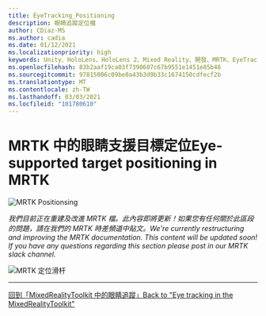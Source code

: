 ```yaml
---
title: EyeTracking_Positioning
description: 眼睛追蹤定位檔
author: CDiaz-MS
ms.author: cadia
ms.date: 01/12/2021
ms.localizationpriority: high
keywords: Unity、HoloLens、HoloLens 2、Mixed Reality、開發、MRTK、EyeTracking、
ms.openlocfilehash: 83b2aaf19ca03f7390607c67b9551e1451e85b46
ms.sourcegitcommit: 97815006c09be0a43b3d9b33c1674150cdfecf2b
ms.translationtype: MT
ms.contentlocale: zh-TW
ms.lasthandoff: 03/03/2021
ms.locfileid: "101780610"
---
```

# <a name="eye-supported-target-positioning-in-mrtk"></a><span data-ttu-id="812f1-104">MRTK 中的眼睛支援目標定位</span><span class="sxs-lookup"><span data-stu-id="812f1-104">Eye-supported target positioning in MRTK</span></span>

![MRTK Positionsing](../Images/EyeTracking/mrtk_et_positioning.png)

<!-- TODO: Add content -->
<span data-ttu-id="812f1-106">_我們目前正在重建及改進 MRTK 檔。此內容即將更新！如果您有任何關於此區段的問題，請在我們的 MRTK 時差頻道中貼文。_</span><span class="sxs-lookup"><span data-stu-id="812f1-106">_We're currently restructuring and improving the MRTK documentation. This content will be updated soon! If you have any questions regarding this section please post in our MRTK slack channel._</span></span>

![MRTK 定位滑杆](../Images/EyeTracking/mrtk_et_positioning_slider.png)

---
[<span data-ttu-id="812f1-108">回到「MixedRealityToolkit 中的眼睛追蹤」</span><span class="sxs-lookup"><span data-stu-id="812f1-108">Back to "Eye tracking in the MixedRealityToolkit"</span></span>](EyeTracking_Main.md)
